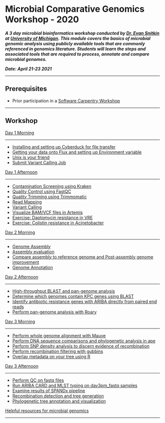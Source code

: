 Microbial Comparative Genomics Workshop - 2020
==============================================

***A 3 day microbial bioinformatics workshop conducted by [Dr. Evan Snitkin](http://thesnitkinlab.com/index.php) at [University of Michigan](https://www.umich.edu/). This module covers the basics of microbial genomic analysis using publicly available tools that are commonly referenced in genomics literature. Students will learn the steps and associated tools that are required to process, annotate and compare microbial genomes.***

***Date: April 21-23 2021***
***
<!---
Link to Software Carpentry Etherpad:
http://pad.software-carpentry.org/micro612_bacterial_genomics_workshop
-->

Prerequisites
-------------

- Prior participation in a [Software Carpentry Workshop](https://umswc.github.io/2020-03-02-umich-genomics/)
***
<!---
- [Micro612 pre-course hw](https://github.com/alipirani88/Comparative_Genomics/blob/master/Micro612_pre-course_hw/Micro612_w18_pre-course_hw.pdf): A pre-course homework will help setting up Micro612 flux directories and bash profile.
-->

<!---
Link
----

GOTO: http://comparative-genomics.readthedocs.io/en/latest/index.html#
***

-->

Workshop
--------

[Day 1 Morning](https://github.com/alipirani88/Comparative_Genomics/blob/master/day1_morning/README.md)
***
- [Installing and setting up Cyberduck for file transfer](https://github.com/alipirani88/Comparative_Genomics/blob/master/day1_morning/README.md#installing-and-setting-up-cyberduck-for-file-transfer)
- [Getting your data onto Flux and setting up Environment variable](https://github.com/alipirani88/Comparative_Genomics/blob/master/day1_morning/README.md#getting-your-data-onto-glux-and-setting-up-environment-variable)
- [Unix is your friend](https://github.com/alipirani88/Comparative_Genomics/blob/master/day1_morning/README.md#unix-is-your-friend)
- [Submit Variant Calling Job](https://github.com/alipirani88/Comparative_Genomics/blob/master/day1_morning/README.md#submit-variant-calling-job)

[Day 1 Afternoon](https://github.com/alipirani88/Comparative_Genomics/blob/master/day1_afternoon/README.md#day-1-afternoon)
***
- [Contamination Screening using Kraken](https://github.com/alipirani88/Comparative_Genomics/blob/master/day1_afternoon/README.md#contamination-screening-using-kraken)
- [Quality Control using FastQC](https://github.com/alipirani88/Comparative_Genomics/blob/master/day1_afternoon/README.md#quality-control-using-fastqc)
- [Quality Trimming using Trimmomatic](https://github.com/alipirani88/Comparative_Genomics/blob/master/day1_afternoon/README.md#quality-trimming-using-trimmomatic)
- [Read Mapping](https://github.com/alipirani88/Comparative_Genomics/blob/master/day1_afternoon/README.md#read-mapping)
- [Variant Calling](https://github.com/alipirani88/Comparative_Genomics/blob/master/day1_afternoon/README.md#variant-calling-and-filteration)
- [Visualize BAM/VCF files in Artemis](https://github.com/alipirani88/Comparative_Genomics/blob/master/day1_afternoon/README.md#visualize-bam-and-vcf-files-in-artemis)
- [Exercise: Daptomycin resistance in VRE](https://github.com/alipirani88/Comparative_Genomics/blob/master/day1_afternoon/README.md#exercise:-daptomycin-resistance-in-vre)
- [Exercise: Colistin resistance in Acinetobacter](https://github.com/alipirani88/Comparative_Genomics/blob/master/day1_afternoon/README.md#exercise:-colistin-resistance-in-acinetobacter)

[Day 2 Morning](https://github.com/alipirani88/Comparative_Genomics/blob/master/day2_morning/README.md#day-2-morning)
***
- [Genome Assembly](https://github.com/alipirani88/Comparative_Genomics/blob/master/day2_morning/README.md#genome-assembly)
- [Assembly evaluation](https://github.com/alipirani88/Comparative_Genomics/blob/master/day2_morning/README.md#assembly-evaluation-using-quast)
- [Compare assembly to reference genome and Post-assembly genome improvement](https://github.com/alipirani88/Comparative_Genomics/blob/master/day2_morning/README.md#compare-assembly-to-reference-genome-and-post-assembly-genome-improvement)
- [Genome Annotation](https://github.com/alipirani88/Comparative_Genomics/blob/master/day2_morning/README.md#genome-annotation)
<!-- 
- [Map reads to the final ordered assembly](https://github.com/alipirani88/Comparative_Genomics/blob/master/day2_morning/README.md#map-reads-to-the-final-ordered-assembly)
-->

[Day 2 Afternoon](https://github.com/alipirani88/Comparative_Genomics/blob/master/day2_afternoon/README.md#day-2-afternoon)
***
- [High-throughput BLAST and pan-genome analysis](https://github.com/alipirani88/Comparative_Genomics/blob/master/day2_afternoon/README.md#high-throughput-blast-and-pan-genome-analysis)
- [Determine which genomes contain KPC genes using BLAST](https://github.com/alipirani88/Comparative_Genomics/blob/master/day2_afternoon/README.md#determine-which-genomes-contain-kpc-genes-using-blast)
- [Identify antibiotic resistance genes with ARIBA directly from paired end reads](https://github.com/alipirani88/Comparative_Genomics/blob/master/day2_afternoon/README.md#identify-antibiotic-resistance-genes-with-ariba-directly-from-paired-end-reads)
- [Perform pan-genome analysis with Roary](https://github.com/alipirani88/Comparative_Genomics/blob/master/day2_afternoon/README.md#perform-pan-genome-analysis-with-roary)

[Day 3 Morning](https://github.com/alipirani88/Comparative_Genomics/blob/master/day3_morning/README.md#day-3-morning)
***
- [Perform whole genome alignment with Mauve](https://github.com/alipirani88/Comparative_Genomics/blob/master/day3_morning/README.md#perform-whole-genome-alignment-with-Mauve)
- [Perform DNA sequence comparisons and phylogenetic analysis in ape](https://github.com/alipirani88/Comparative_Genomics/blob/master/day3_morning/README.md#perform-some-dna-sequence-comparisons-and-phylogenetic-analysis-in-ape)
- [Perform SNP density analysis to discern evidence of recombination](https://github.com/alipirani88/Comparative_Genomics/blob/master/day3_morning/README.md#perform-snp-density-analysis-to-discern-evidence-of-recombination)
- [Perform recombination filtering with gubbins](https://github.com/alipirani88/Comparative_Genomics/blob/master/day3_morning/README.md#perform-recombination-filtering-with-gubbins)
- [Overlay metadata on your tree using R ](https://github.com/alipirani88/Comparative_Genomics/blob/master/day3_morning/README.md#overlay-metadata-on-your-tree-using-r)

[Day 3 Afternoon](https://github.com/alipirani88/Comparative_Genomics/blob/master/day3_afternoon/README.md#day-3-afternoon)
***
- [Perform QC on fastq files](https://github.com/alipirani88/Comparative_Genomics/blob/master/day3_afternoon/README.md#perform-qc-on-fastq-files)
- [Run ARIBA CARD and MLST typing on day3pm_fastq samples](https://github.com/alipirani88/Comparative_Genomics/blob/master/day3_afternoon/README.md#run-ariba-card-and-mlst-typing-on-day3pm_fastq-samples)
- [Examine results of SPANDx pipeline](https://github.com/alipirani88/Comparative_Genomics/blob/master/day3_afternoon/README.md#examine-results-of-spandx-pipeline)
- [Recombination detection and tree generation](https://github.com/alipirani88/Comparative_Genomics/blob/master/day3_afternoon/README.md#recombination-detection-and-tree-generation)
- [Phylogenetic tree annotation and visualization](https://github.com/alipirani88/Comparative_Genomics/blob/master/day3_afternoon/README.md#phylogenetic-tree-annotation-and-visualization)



[Helpful resources for microbial genomics](https://github.com/alipirani88/Comparative_Genomics/blob/master/online_resources/README.md#helpful-resources-for-microbial-genomics)
***
